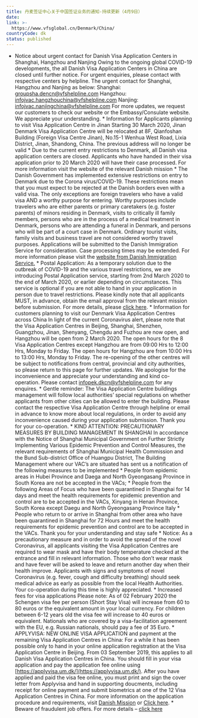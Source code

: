 ```yaml
---
title: 丹麦签证中心关于中国签证业务的通知-持续更新（4月9日）
date: 
link: >-
  https://www.vfsglobal.cn/Denmark/China/
countryCode: dk
status: published
---
```

* Notice about urgent contact for Danish Visa Application Centers in Shanghai, Hangzhou and Nanjing Owing to the ongoing global COVID-19 developments, the all Danish Visa Application Centers in China are closed until further notice. For urgent enquiries, please contact with respective centers by helpline. The urgent contact for Shanghai, Hangzhou and Nanjing as below: Shanghai: [groupsha.dencn@vfshelpline.com](mailto:groupsha.dencn@vfshelpline.com) Hangzhou: [infojvac.hangzhouchina@vfshelpline.com](mailto:infojvac.hangzhouchina@vfshelpline.com) Nanjing: [infojvac.nanjingchina@vfshelpline.com](mailto:infojvac.nanjingchina@vfshelpline.com) For more updates, we request our customers to check our website or the Embassy/Consulate website. We appreciate your understanding. * Information for Applicants planning to visit Visa Application Centre in Jinan Starting 30 March 2020, Jinan Denmark Visa Application Centre will be relocated at 8F, Qianfoshan Building (Foreign Visa Centre Jinan), No.15-1 Wenhua West Road, Lixia District, Jinan, Shandong, China. The previous address will no longer be valid * Due to the current entry restrictions to Denmark, all Danish visa application centers are closed. Applicants who have handed in their visa application prior to 20 March 2020 will have their case processed. For more information visit the website of the relevant Danish mission * The Danish Government has implemented extensive restrictions on entry to Denmark due to the Corona virus/COVID-19. These restrictions mean that you must expect to be rejected at the Danish borders even with a valid visa. The only exceptions are foreign travelers who have a valid visa AND a worthy purpose for entering. Worthy purposes include travelers who are either parents or primary caretakers (e.g. foster parents) of minors residing in Denmark, visits to critically ill family members, persons who are in the process of a medical treatment in Denmark, persons who are attending a funeral in Denmark, and persons who will be part of a court case in Denmark. Ordinary tourist visits, family visits and business travel are not considered worthy travel purposes. Applications will be submitted to the Danish Immigration Service for consideration. Case processing times may be extended. For more information please visit the [website from Danish Immigration Service.](https://www.nyidanmark.dk/en-GB) * Postal Application: As a temporary solution due to the outbreak of COVID-19 and the various travel restrictions, we are introducing Postal Application service, starting from 2nd March 2020 to the end of March 2020, or earlier depending on circumstances. This service is optional if you are not able to hand in your application in person due to travel restrictions. Please kindly note that all applicants MUST, in advance, obtain the email approval from the relevant mission before submission. For more details, please [click here](pdf/postal-application.pdf). * Information for customers planning to visit our Denmark Visa Application Centres across China In light of the current Coronavirus alert, please note that the Visa Application Centres in Beijing, Shanghai, Shenzhen, Guangzhou, Jinan, Shenyang, Chengdu and Fuzhou are now open, and Hangzhou will be open from 2 March 2020. The open hours for the 8 Visa Application Centres except Hangzhou  are from 09:00 Hrs to 12:00 Hrs, Monday to Friday. The open hours for Hangzhou are from 10:00 Hrs to 13:00 Hrs, Monday to Friday. The re-opening of the other centres will be subject to notifications from central, provincial and city authorities, so please return to this page for further updates. We apologise for the inconvenience and appreciate your understanding and kind co-operation. Please contact [infopek.dkcn@vfshelpline.com](mailto:infopek.dkcn@vfshelpline.com) for any enquires. * Gentle reminder: The Visa Application Centre buildings management will follow local authorities’ special regulations on whether applicants from other cities can be allowed to enter the building. Please contact the respective Visa Application Centre through helpline or email in advance to know more about local regulations, in order to avoid any inconvenience caused during your application submission. Thank you for your co-operation. * KIND ATTENTION: PRECAUTIONARY MEASURES BY BUILDING MANAGEMENT IN SHANGHAI In accordance with the Notice of Shanghai Municipal Government on Further Strictly Implementing Various Epidemic Prevention and Control Measures, the relevant requirements of Shanghai Municipal Health Commission and the Bund Sub-district Office of Huangpu District, The Building Management where our VAC’s are situated has sent us a notification of the following measures to be implemented * People from epidemic areas in Hubei Province and Daega and North Gyeongasang Province in South Korea are not be accepted in the VACs; * People from the following Areas of Focus who have been quarantined in Shanghai for 14 days and meet the health requirements for epidemic prevention and control are to be accepted in the VACs, Xinyang in Henan Province, South Korea except Daegu and North Gyeongasang Province Italy * People who return to or arrive in Shanghai from other area who have been quarantined in Shanghai for 72 Hours and meet the health requirements for epidemic prevention and control are to be accepted in the VACs. Thank you for your understanding and stay safe * Notice: As a precautionary measure and in order to avoid the spread of the novel Coronavirus, all applicants visiting the Visa Application Centres are required to wear mask and have their body temperature checked at the entrance and fill in relevant information. Those who don’t wear mask and have fever will be asked to leave and return another day when their health improve. Applicants with signs and symptoms of novel Coronavirus (e.g. fever, cough and difficulty breathing) should seek medical advice as early as possible from the local Health Authorities. Your co-operation during this time is highly appreciated. * Increased fees for visa applications  Please note: As of 02 February 2020 the Schengen visa fee per person (Short Stay Visa) will increase from 60 to 80 euros or the equivalent amount in your local currency. For children between 6-12 years old the visa fee will increase to 40 euros or equivalent. Nationals who are covered by a visa-facilitation agreement with the EU, e.g. Russian nationals, should pay a fee of 35 Euro. * APPLYVISA: NEW ONLINE VISA APPLICATION and payment at the remaining Visa Application Centres in China: For a while it has been possible only to hand in your online application registration at the Visa Application Centre in Beijing. From 03 September 2019, this applies to all Danish Visa Application Centres in China. You should fill in your visa application and pay the application fee online using [https://applyvisa.um.dk/](https://applyvisa.um.dk/). After you have applied and paid the visa fee online, you must print and sign the cover letter from Applyvisa and hand in supporting doucments, including receipt for online payment and submit biometrics at one of the 12 Visa Application Centres in China. For more information on the application procedure and requirements, visit [Danish Mission](http://kina.um.dk/zh-cn) or [Click here](how-to-apply.html). * Beware of fraudulent job offers. For more details – [click here](terms-and-conditions.html#a5) 
